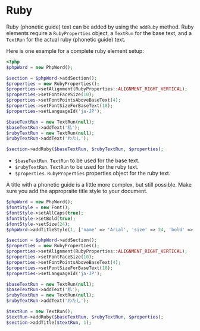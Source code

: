 # Ruby

Ruby (phonetic guide) text can be added by using the ``addRuby`` method. Ruby elements require a ``RubyProperties`` object, a ``TextRun`` for the base text, and a ``TextRun`` for the actual ruby (phonetic guide) text.

Here is one example for a complete ruby element setup:

``` php
<?php
$phpWord = new PhpWord();

$section = $phpWord->addSection();
$properties = new RubyProperties();
$properties->setAlignment(RubyProperties::ALIGNMENT_RIGHT_VERTICAL);
$properties->setFontFaceSize(10);
$properties->setFontPointsAboveBaseText(4);
$properties->setFontSizeForBaseText(18);
$properties->setLanguageId('ja-JP');

$baseTextRun = new TextRun(null);
$baseTextRun->addText('私');
$rubyTextRun = new TextRun(null);
$rubyTextRun->addText('わたし');

$section->addRuby($baseTextRun, $rubyTextRun, $properties);
```

- ``$baseTextRun``. ``TextRun`` to be used for the base text.
- ``$rubyTextRun``. ``TextRun`` to be used for the ruby text.
- ``$properties``. ``RubyProperties`` properties object for the ruby text.

A title with a phonetic guide is a little more complex, but still possible. Make sure you add the appropraite title style to your document.

```php
$phpWord = new PhpWord();
$fontStyle = new Font();
$fontStyle->setAllCaps(true);
$fontStyle->setBold(true);
$fontStyle->setSize(24);
$phpWord->addTitleStyle(1, ['name' => 'Arial', 'size' => 24, 'bold' => true, 'color' => '990000']);

$section = $phpWord->addSection();
$properties = new RubyProperties();
$properties->setAlignment(RubyProperties::ALIGNMENT_RIGHT_VERTICAL);
$properties->setFontFaceSize(10);
$properties->setFontPointsAboveBaseText(4);
$properties->setFontSizeForBaseText(18);
$properties->setLanguageId('ja-JP');

$baseTextRun = new TextRun(null);
$baseTextRun->addText('私');
$rubyTextRun = new TextRun(null);
$rubyTextRun->addText('わたし');

$textRun = new TextRun();
$textRun->addRuby($baseTextRun, $rubyTextRun, $properties);
$section->addTitle($textRun, 1);
```